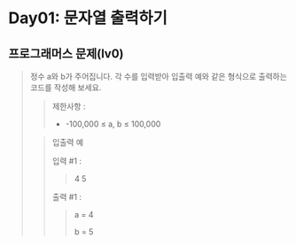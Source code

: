 # Day01: 문자열 출력하기
## 프로그래머스 문제(lv0)
> 정수 a와 b가 주어집니다. 각 수를 입력받아 입출력 예와 같은 형식으로 출력하는 코드를 작성해 보세요.
>
> >제한사항 :
> >
> > - -100,000 ≤ a, b ≤ 100,000
>
> > 입출력 예
> >
> > 입력 #1 : 
> > > 4  5
> >
> > 출력 #1 :
> > > a = 4 
> > > 
> > > b = 5
